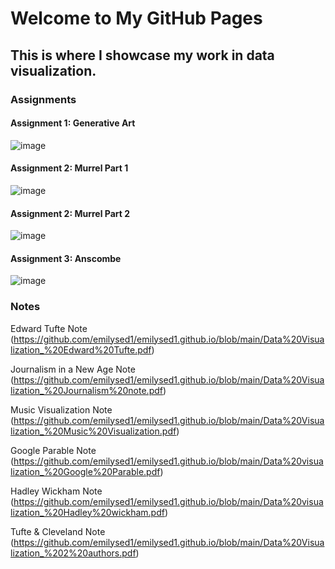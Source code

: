 # Welcome to My GitHub Pages

## This is where I showcase my work in data visualization.

### Assignments
#### Assignment 1: Generative Art
![image](https://user-images.githubusercontent.com/90716888/145475215-f4ec6171-b060-4f7d-930b-399a08a59461.png)



#### Assignment 2: Murrel Part 1
![image](https://user-images.githubusercontent.com/90716888/145475453-a1cecf02-b999-4e9e-a10e-ca5b39862899.png)



#### Assignment 2: Murrel Part 2 
![image](https://user-images.githubusercontent.com/90716888/145475672-0c25c041-51dd-41e4-a70e-22822c55eb31.png)



#### Assignment 3: Anscombe 
![image](https://user-images.githubusercontent.com/90716888/145475698-2a45190a-83c0-4048-8243-52aaa73f2ad5.png)


### Notes

Edward Tufte Note (https://github.com/emilysed1/emilysed1.github.io/blob/main/Data%20Visualization_%20Edward%20Tufte.pdf)

Journalism in a New Age Note (https://github.com/emilysed1/emilysed1.github.io/blob/main/Data%20Visualization_%20Journalism%20note.pdf)

Music Visualization Note (https://github.com/emilysed1/emilysed1.github.io/blob/main/Data%20Visualization_%20Music%20Visualization.pdf)

Google Parable Note (https://github.com/emilysed1/emilysed1.github.io/blob/main/Data%20visualization_%20Google%20Parable.pdf)

Hadley Wickham Note (https://github.com/emilysed1/emilysed1.github.io/blob/main/Data%20visualization_%20Hadley%20wickham.pdf)

Tufte & Cleveland Note (https://github.com/emilysed1/emilysed1.github.io/blob/main/Data%20Visualization_%202%20authors.pdf)
